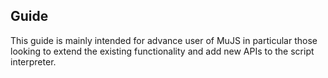 ## Guide ##

This guide is mainly intended for advance user of MuJS in particular those looking to extend the existing functionality and add new APIs to the script interpreter.
